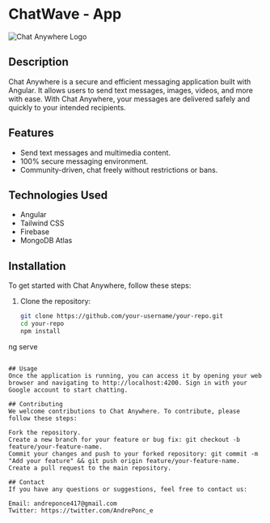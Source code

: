 # ChatWave - App

![Chat Anywhere Logo](https://ngchatapp.netlify.app/assets/favicon.ico/)

## Description

Chat Anywhere is a secure and efficient messaging application built with Angular. It allows users to send text messages, images, videos, and more with ease. With Chat Anywhere, your messages are delivered safely and quickly to your intended recipients.

## Features

- Send text messages and multimedia content.
- 100% secure messaging environment.
- Community-driven, chat freely without restrictions or bans.

## Technologies Used

- Angular
- Tailwind CSS
- Firebase
- MongoDB Atlas

## Installation

To get started with Chat Anywhere, follow these steps:

1. Clone the repository:
   ```bash
   git clone https://github.com/your-username/your-repo.git
   cd your-repo
   npm install
  ng serve
  ```

## Usage
Once the application is running, you can access it by opening your web browser and navigating to http://localhost:4200. Sign in with your Google account to start chatting.

## Contributing
We welcome contributions to Chat Anywhere. To contribute, please follow these steps:

Fork the repository.
Create a new branch for your feature or bug fix: git checkout -b feature/your-feature-name.
Commit your changes and push to your forked repository: git commit -m "Add your feature" && git push origin feature/your-feature-name.
Create a pull request to the main repository.

## Contact
If you have any questions or suggestions, feel free to contact us:

Email: andreponce417@gmail.com
Twitter: https://twitter.com/AndrePonc_e


